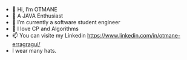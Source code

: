 - 👋 Hi, I’m OTMANE
- 👀 A JAVA Enthusiast 
- 🌱 I’m currently a software student engineer
- 💞️ I love CP and Algorithms
- 📫 You can visite my Linkedin https://www.linkedin.com/in/otmane-erragragui/
- I wear many hats.
<!---
OTMANEER/OTMANEER is a ✨ special ✨ repository because its `README.md` (this file) appears on your GitHub profile.
You can click the Preview link to take a look at your changes.
--->
